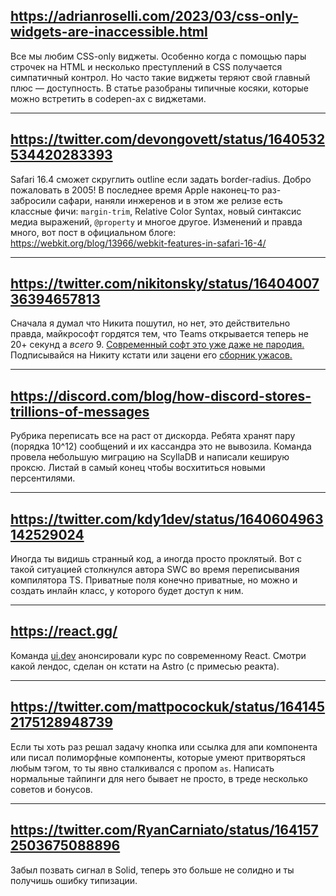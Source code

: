 ## https://adrianroselli.com/2023/03/css-only-widgets-are-inaccessible.html

Все мы любим CSS-only виджеты. Особенно когда с помощью пары строчек на HTML и несколько преступлений в CSS получается симпатичный контрол. Но часто такие виджеты теряют свой главный плюс — доступность. В статье разобраны типичные косяки, которые можно встретить в codepen-ах с виджетами.

---

## https://twitter.com/devongovett/status/1640532534420283393

Safari 16.4 сможет скруглить outline если задать border-radius. Добро пожаловать в 2005! В последнее время Apple наконец-то раз-забросили сафари, наняли инжеренов и в этом же релизе есть классные фичи: `margin-trim`, Relative Color Syntax, новый синтаксис медиа выражений, `@property` и многое другое. Изменений и правда много, вот пост в официальном блоге: https://webkit.org/blog/13966/webkit-features-in-safari-16-4/

---

## https://twitter.com/nikitonsky/status/1640400736394657813

Сначала я думал что Никита пошутил, но нет, это действительно правда, майкрософт гордятся тем, что Teams открывается теперь не 20+ секунд а _всего_ 9. [Современный софт это уже даже не пародия.](https://twitter.com/cmuratori/status/1640827575437250561) Подписывайся на Никиту кстати или зацени его [сборник ужасов.](https://grumpy.website/)

---

## https://discord.com/blog/how-discord-stores-trillions-of-messages

Рубрика переписать все на раст от дискорда. Ребята хранят пару (порядка 10^12) сообщений и их кассандра это не вывозила. Команда провела ~~не~~большую миграцию на ScyllaDB и написали кеширую проксю. Листай в самый конец чтобы восхититься новыми персентилями.

---

## https://twitter.com/kdy1dev/status/1640604963142529024

Иногда ты видишь странный код, а иногда просто проклятый. Вот с такой ситуацией столкнулся автора SWC во время переписывания компилятора TS. Приватные поля конечно приватные, но можно и создать инлайн класс, у которого будет доступ к ним.

---

## https://react.gg/

Команда [ui.dev](https://ui.dev) анонсировали курс по современному React. Смотри какой лендос, сделан он кстати на Astro (с примесью реакта).

---

## https://twitter.com/mattpocockuk/status/1641452175128948739

Если ты хоть раз решал задачу кнопка или ссылка для апи компонента или писал полиморфные компоненты, которые умеют притворяться любым тэгом, то ты явно сталкивался с пропом `as`. Написать нормальные тайпинги для него бывает не просто, в треде несколько советов и бонусов.

---

## https://twitter.com/RyanCarniato/status/1641572503675088896

Забыл позвать сигнал в Solid, теперь это больше не солидно и ты получишь ошибку типизации.
